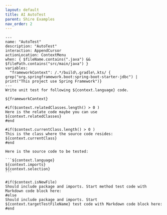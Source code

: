 ```yaml
---
layout: default
title: AI AutoTest
parent: Shire Examples
nav_order: 2
---
```


    ---
    name: "AutoTest"
    description: "AutoTest"
    interaction: AppendCursor
    actionLocation: ContextMenu
    when: { $fileName.contains(".java") && $filePath.contains("src/main/java") }
    variables:
      "frameworkContext": /.*/build\.gradle\.kts/ { grep("org.springframework.boot:spring-boot-starter-jdbc") | print("This project use Spring Framework")}
    ---
    Write unit test for following ${context.language} code.
    
    ${frameworkContext}
    
    #if($context.relatedClasses.length() > 0 )
    Here is the relate code maybe you can use
    ${context.relatedClasses}
    #end
    
    #if($context.currentClass.length() > 0 )
    This is the class where the source code resides:
    ${context.currentClass}
    #end
    
    Here is the source code to be tested:
    
    ```${context.language}
    ${context.imports}
    ${context.selection}
    ```
    
    #if($context.isNewFile)
    Should include package and imports. Start method test code with Markdown code block here:
    #else
    Should include package and imports. Start ${context.targetTestFileName} test code with Markdown code block here:
    #end


